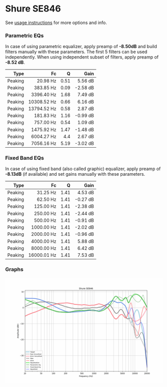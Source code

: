 # Shure SE846
See [usage instructions](https://github.com/jaakkopasanen/AutoEq#usage) for more options and info.

### Parametric EQs
In case of using parametric equalizer, apply preamp of **-8.50dB** and build filters manually
with these parameters. The first 5 filters can be used independently.
When using independent subset of filters, apply preamp of **-8.52 dB**.

| Type    | Fc          |    Q | Gain     |
|--------:|------------:|-----:|---------:|
| Peaking | 20.98 Hz    | 0.51 | 5.56 dB  |
| Peaking | 383.85 Hz   | 0.09 | -2.58 dB |
| Peaking | 3396.40 Hz  | 1.68 | 7.49 dB  |
| Peaking | 10308.52 Hz | 0.66 | 6.16 dB  |
| Peaking | 13794.52 Hz | 0.58 | 2.87 dB  |
| Peaking | 181.83 Hz   | 1.16 | -0.99 dB |
| Peaking | 757.00 Hz   | 0.54 | 1.09 dB  |
| Peaking | 1475.92 Hz  | 1.47 | -1.48 dB |
| Peaking | 6004.27 Hz  | 4.4  | 2.67 dB  |
| Peaking | 7056.16 Hz  | 5.19 | -3.02 dB |

### Fixed Band EQs
In case of using fixed band (also called graphic) equalizer, apply preamp of **-8.13dB**
(if available) and set gains manually with these parameters.

| Type    | Fc          |    Q | Gain     |
|--------:|------------:|-----:|---------:|
| Peaking | 31.25 Hz    | 1.41 | 4.53 dB  |
| Peaking | 62.50 Hz    | 1.41 | -0.27 dB |
| Peaking | 125.00 Hz   | 1.41 | -2.38 dB |
| Peaking | 250.00 Hz   | 1.41 | -2.44 dB |
| Peaking | 500.00 Hz   | 1.41 | -0.91 dB |
| Peaking | 1000.00 Hz  | 1.41 | -2.02 dB |
| Peaking | 2000.00 Hz  | 1.41 | -0.96 dB |
| Peaking | 4000.00 Hz  | 1.41 | 5.88 dB  |
| Peaking | 8000.00 Hz  | 1.41 | 6.42 dB  |
| Peaking | 16000.01 Hz | 1.41 | 7.53 dB  |

### Graphs
![](./Shure%20SE846.png)